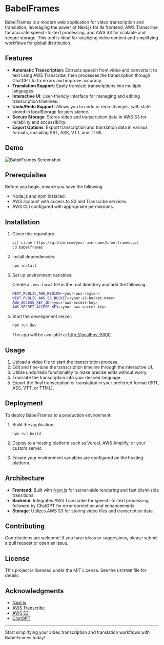 # BabelFrames

BabelFrames is a modern web application for video transcription and translation, leveraging the power of Next.js for its frontend, AWS Transcribe for accurate speech-to-text processing, and AWS S3 for scalable and secure storage. This tool is ideal for localizing video content and simplifying workflows for global distribution.

## Features

- **Automatic Transcription**: Extracts speech from video and converts it to text using AWS Transcribe, then processes the transcription through ChatGPT to fix errors and improve accuracy.
- **Translation Support**: Easily translate transcriptions into multiple languages.
- **Interactive UI**: User-friendly interface for managing and editing transcription timelines.
- **Undo/Redo Support**: Allows you to undo or redo changes, with state stored in localStorage for persistence.
- **Secure Storage**: Stores video and transcription data in AWS S3 for reliability and accessibility.
- **Export Options**: Export transcription and translation data in various formats, including SRT, ASS, VTT, and TTML.

## Demo

![BabelFrames Screenshot](docs/screenshot.png)

## Prerequisites

Before you begin, ensure you have the following:

- Node.js and npm installed.
- AWS account with access to S3 and Transcribe services.
- AWS CLI configured with appropriate permissions.

## Installation

1. Clone this repository:

   ```bash
   git clone https://github.com/your-username/babelframes.git
   cd babelframes
   ```

2. Install dependencies:

   ```bash
   npm install
   ```

3. Set up environment variables:

   Create a `.env.local` file in the root directory and add the following:

   ```bash
   NEXT_PUBLIC_AWS_REGION=<your-aws-region>
   NEXT_PUBLIC_AWS_S3_BUCKET=<your-s3-bucket-name>
   AWS_ACCESS_KEY_ID=<your-aws-access-key>
   AWS_SECRET_ACCESS_KEY=<your-aws-secret-key>
   ```

4. Start the development server:

   ```bash
   npm run dev
   ```

   The app will be available at [http://localhost:3000](http://localhost:3000).

## Usage

1. Upload a video file to start the transcription process.
2. Edit and fine-tune the transcription timeline through the interactive UI.
3. Utilize undo/redo functionality to make precise edits without worry.
4. Translate the transcription into your desired language.
5. Export the final transcription or translation in your preferred format (SRT, ASS, VTT, or TTML).

## Deployment

To deploy BabelFrames to a production environment:

1. Build the application:

   ```bash
   npm run build
   ```

2. Deploy to a hosting platform such as Vercel, AWS Amplify, or your custom server.

3. Ensure your environment variables are configured on the hosting platform.

## Architecture

- **Frontend**: Built with [Next.js](https://nextjs.org/) for server-side rendering and fast client-side transitions.
- **Backend**: Integrates AWS Transcribe for speech-to-text processing, followed by ChatGPT for error correction and enhancements.
- **Storage**: Utilizes AWS S3 for storing video files and transcription data.

## Contributing

Contributions are welcome! If you have ideas or suggestions, please submit a pull request or open an issue.

## License

This project is licensed under the MIT License. See the `LICENSE` file for details.

## Acknowledgments

- [Next.js](https://nextjs.org/)
- [AWS Transcribe](https://aws.amazon.com/transcribe/)
- [AWS S3](https://aws.amazon.com/s3/)
- [ChatGPT](https://openai.com/chatgpt)

---

Start simplifying your video transcription and translation workflows with BabelFrames today!
